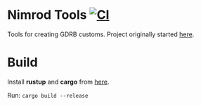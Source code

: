 # Nimrod Tools [![CI](https://github.com/PikminGuts92/nimrod-tools/workflows/CI/badge.svg)](https://github.com/PikminGuts92/nimrod-tools/actions?query=workflow%3ACI)
Tools for creating GDRB customs. Project originally started [here](https://github.com/PikminGuts92/grim).

# Build
Install **rustup** and **cargo** from [here](https://www.rust-lang.org/tools/install).

Run: `cargo build --release`